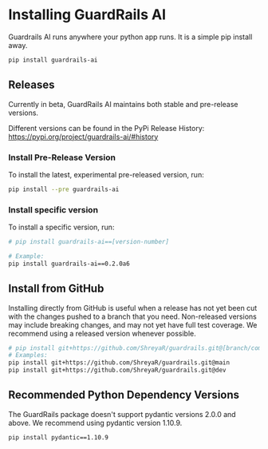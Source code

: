 # Installing GuardRails AI 

Guardrails AI runs anywhere your python app runs. It is a simple pip install away.

```bash
pip install guardrails-ai
```

## Releases

Currently in beta, GuardRails AI maintains both stable and pre-release versions. 

Different versions can be found in the PyPi Release History:
https://pypi.org/project/guardrails-ai/#history


### Install Pre-Release Version
To install the latest, experimental pre-released version, run:

```bash
pip install --pre guardrails-ai
```

### Install specific version
To install a specific version, run:

```bash
# pip install guardrails-ai==[version-number]

# Example:
pip install guardrails-ai==0.2.0a6
```

## Install from GitHub

Installing directly from GitHub is useful when a release has not yet been cut with the changes pushed to a branch that you need. Non-released versions may include breaking changes, and may not yet have full test coverage. We recommend using a released version whenever possible.

```bash
# pip install git+https://github.com/ShreyaR/guardrails.git@[branch/commit/tag]
# Examples:
pip install git+https://github.com/ShreyaR/guardrails.git@main
pip install git+https://github.com/ShreyaR/guardrails.git@dev
```

## Recommended Python Dependency Versions

The GuardRails package doesn't support pydantic versions 2.0.0 and above. We recommend using pydantic version 1.10.9.

```bash
pip install pydantic==1.10.9
```
